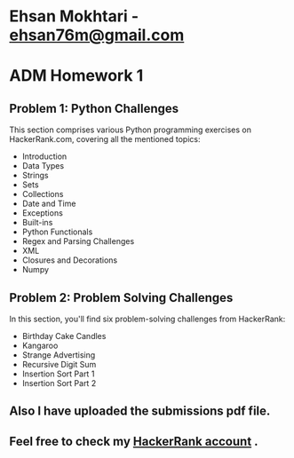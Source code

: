 # Ehsan Mokhtari - ehsan76m@gmail.com
# ADM Homework 1

## Problem 1: Python Challenges
This section comprises various Python programming exercises on HackerRank.com, covering all the mentioned topics:
- Introduction
- Data Types
- Strings
- Sets
- Collections
- Date and Time
- Exceptions
- Built-ins
- Python Functionals
- Regex and Parsing Challenges
- XML
- Closures and Decorations
- Numpy

## Problem 2: Problem Solving Challenges
In this section, you'll find six problem-solving challenges from HackerRank:
- Birthday Cake Candles
- Kangaroo
- Strange Advertising
- Recursive Digit Sum
- Insertion Sort Part 1
- Insertion Sort Part 2

## Also I have uploaded the submissions pdf file.
## Feel free to check my [HackerRank account](https://www.hackerrank.com/sherlannn) .
